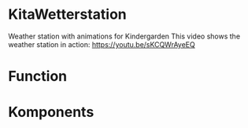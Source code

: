 # KitaWetterstation
Weather station with animations for Kindergarden
This video shows the weather station in action: https://youtu.be/sKCQWrAyeEQ

# Function

# Komponents
